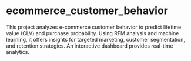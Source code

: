 # ecommerce_customer_behavior
This project analyzes e-commerce customer behavior to predict lifetime value (CLV) and purchase probability. Using RFM analysis and machine learning, it offers insights for targeted marketing, customer segmentation, and retention strategies. An interactive dashboard provides real-time analytics.
